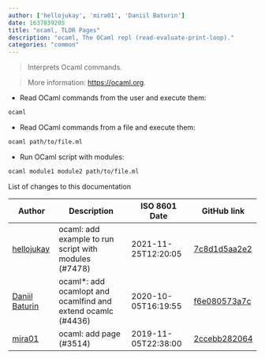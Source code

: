 ```yaml
---
author: ['hellojukay', 'mira01', 'Daniil Baturin']
date: 1637839205
title: "ocaml, TLDR Pages"
description: "ocaml, The OCaml repl (read-evaluate-print-loop)."
categories: "common"
---
```

> Interprets Ocaml commands.

> More information: <https://ocaml.org>.

- Read OCaml commands from the user and execute them:

```bash
ocaml
```

- Read OCaml commands from a file and execute them:

```bash
ocaml path/to/file.ml
```

- Run OCaml script with modules:

```bash
ocaml module1 module2 path/to/file.ml
```
List of changes to this documentation


Author | Description | ISO 8601 Date | GitHub link
------|-----|-----|-----
[hellojukay](mailto:licong@qianxin.com) | ocaml: add example to run script with modules (#7478) | 2021-11-25T12:20:05 | [7c8d1d5aa2e2](https://github.com/tldr-pages/tldr/commit/7c8d1d5aa2e28ee59b9a8340c3d05ec7c467f6da)
[Daniil Baturin](mailto:daniil@baturin.org) | ocaml*: add ocamlopt and ocamlfind and extend ocamlc (#4436) | 2020-10-05T16:19:55 | [f6e080573a7c](https://github.com/tldr-pages/tldr/commit/f6e080573a7c98ac4980d990413b2eb9695767c1)
[mira01](mailto:miroslav.cech@gooddata.com) | ocaml: add page (#3514) | 2019-11-05T22:38:00 | [2ccebb282064](https://github.com/tldr-pages/tldr/commit/2ccebb2820640482b924e7d256bef77cee7cdcae)

